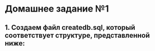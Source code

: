 # Домашнее задание №1

## 1. Создаем файл createdb.sql, который соответствует структуре, представленной ниже:



